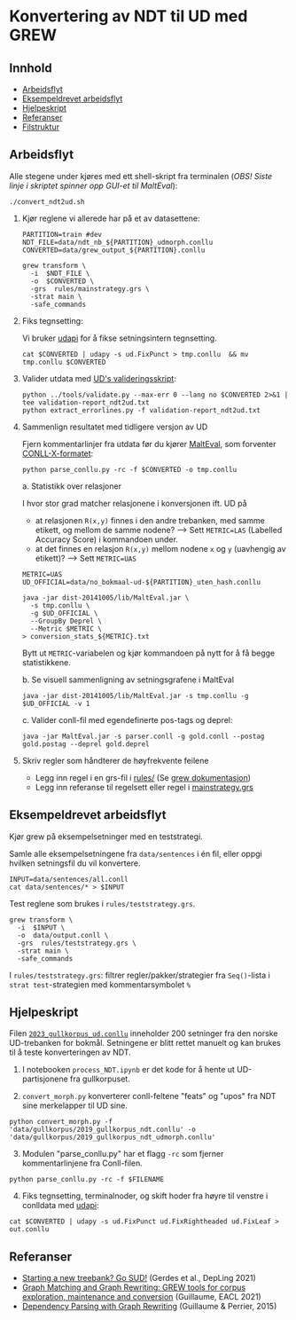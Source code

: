 # Konvertering av NDT til UD med GREW

## Innhold

- [Arbeidsflyt](#arbeidsflyt)
- [Eksempeldrevet arbeidsflyt](#eksempeldrevet-arbeidsflyt)
- [Hjelpeskript](#hjelpeskript)
- [Referanser](#referanser)
- [Filstruktur](#filstruktur)

## Arbeidsflyt

Alle stegene under kjøres med ett shell-skript fra terminalen (*OBS! Siste linje i skriptet spinner opp GUI-et til MaltEval*):

``` shell
./convert_ndt2ud.sh
```

1. Kjør reglene vi allerede har på et av datasettene:

    ```shell
    PARTITION=train #dev
    NDT_FILE=data/ndt_nb_${PARTITION}_udmorph.conllu
    CONVERTED=data/grew_output_${PARTITION}.conllu

    grew transform \
      -i  $NDT_FILE \
      -o  $CONVERTED \
      -grs  rules/mainstrategy.grs \
      -strat main \
      -safe_commands
    ```

2. Fiks tegnsetting:

   Vi bruker [udapi](https://udapi.github.io/) for å fikse setningsintern tegnsetting.

   ``` shell
   cat $CONVERTED | udapy -s ud.FixPunct > tmp.conllu  && mv tmp.conllu $CONVERTED
   ```

3. Valider utdata med [UD's valideringsskript](https://github.com/UniversalDependencies/tools/blob/master/validate.py):

   ``` shell
   python ../tools/validate.py --max-err 0 --lang no $CONVERTED 2>&1 | tee validation-report_ndt2ud.txt
   python extract_errorlines.py -f validation-report_ndt2ud.txt
   ```

4. Sammenlign resultatet med tidligere versjon av UD

   Fjern kommentarlinjer fra utdata før du kjører [MaltEval](https://www.maltparser.org/malteval.html), som forventer [CONLL-X-formatet](https://aclanthology.org/W06-2920.pdf):

    ```shell
    python parse_conllu.py -rc -f $CONVERTED -o tmp.conllu
    ```

   a. Statistikk over relasjoner

      I hvor stor grad matcher relasjonene i konversjonen ift. UD på
      - at relasjonen `R(x,y)` finnes i den andre trebanken, med samme etikett, og mellom de samme nodene? --> Sett `METRIC=LAS` (Labelled Accuracy Score) i kommandoen under.
      - at det finnes en relasjon `R(x,y)` mellom nodene `x` og `y` (uavhengig av etikett)? --> Sett `METRIC=UAS`

      ```shell
      METRIC=UAS
      UD_OFFICIAL=data/no_bokmaal-ud-${PARTITION}_uten_hash.conllu

      java -jar dist-20141005/lib/MaltEval.jar \
        -s tmp.conllu \
        -g $UD_OFFICIAL \
        --GroupBy Deprel \
        --Metric $METRIC \
      > conversion_stats_${METRIC}.txt
      ```

      Bytt ut `METRIC`-variabelen og kjør kommandoen på nytt for å få begge statistikkene.

   b. Se visuell sammenligning av setningsgrafene i MaltEval

      ```shell
      java -jar dist-20141005/lib/MaltEval.jar -s tmp.conllu -g $UD_OFFICIAL -v 1
      ```

   c. Valider conll-fil med egendefinerte pos-tags og deprel:

      ```shell
      java -jar MaltEval.jar -s parser.conll -g gold.conll --postag gold.postag --deprel gold.deprel
      ```

5. Skriv regler som håndterer de høyfrekvente feilene

     - Legg inn regel i en grs-fil i [rules/](./rules/) (Se [grew dokumentasjon](https://grew.fr/doc/rule/))
     - Legg inn referanse til regelsett eller regel i [mainstrategy.grs](./rules/mainstrategy.grs)


## Eksempeldrevet arbeidsflyt

Kjør grew på eksempelsetninger med en teststrategi.

Samle alle eksempelsetningene fra `data/sentences` i én fil, eller oppgi hvilken setningsfil du vil konvertere.

```shell
INPUT=data/sentences/all.conll
cat data/sentences/* > $INPUT
```

Test reglene som brukes i `rules/teststrategy.grs`.

```shell
grew transform \
  -i  $INPUT \
  -o  data/output.conll \
  -grs  rules/teststrategy.grs \
  -strat main \
  -safe_commands
```

I `rules/teststrategy.grs`: filtrer regler/pakker/strategier fra `Seq()`-lista i `strat test`-strategien med kommentarsymbolet `%`

## Hjelpeskript

Filen [`2023_gullkorpus_ud.conllu`](./data/gullkorpus/2023_gullkorpus_ud.conllu) inneholder 200 setninger fra den norske UD-trebanken for bokmål. Setningene er blitt rettet manuelt og kan brukes til å teste konverteringen av NDT.

1. I notebooken `process_NDT.ipynb` er det kode for å hente ut UD-partisjonene fra gullkorpuset.

2. `convert_morph.py` konverterer conll-feltene "feats" og "upos" fra NDT sine merkelapper til UD sine.

  ```shell
  python convert_morph.py -f 'data/gullkorpus/2019_gullkorpus_ndt.conllu' -o 'data/gullkorpus/2019_gullkorpus_ndt_udmorph.conllu'
  ```

3. Modulen "parse_conllu.py" har et flagg `-rc` som fjerner kommentarlinjene fra Conll-filen.

  ```shell
  python parse_conllu.py -rc -f $FILENAME
  ```

4. Fiks tegnsetting, terminalnoder, og skift hoder fra høyre til venstre  i conlldata med [udapi](https://udapi.github.io/):

```
cat $CONVERTED | udapy -s ud.FixPunct ud.FixRightheaded ud.FixLeaf > out.conllu
```

## Referanser

- [Starting a new treebank? Go SUD!](https://aclanthology.org/2021.depling-1.4) (Gerdes et al., DepLing 2021)
- [Graph Matching and Graph Rewriting: GREW tools for corpus exploration, maintenance and conversion](https://aclanthology.org/2021.eacl-demos.21) (Guillaume, EACL 2021)
- [Dependency Parsing with Graph Rewriting](https://aclanthology.org/W15-2204) (Guillaume & Perrier, 2015)
